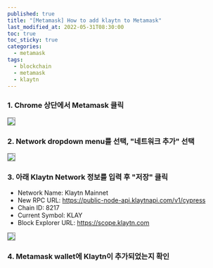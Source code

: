 ```yaml
---
published: true
title: "[Metamask] How to add klaytn to Metamask"
last_modified_at: 2022-05-31T08:30:00
toc: true
toc_sticky: true
categories:
  - metamask
tags:
  - blockchain
  - metamask
  - klaytn
---
```


### 1. Chrome 상단에서 Metamask 클릭
<img src="https://user-images.githubusercontent.com/90759236/167300258-4472a537-688d-4a0c-9fe9-346575f7a90e.png" style="border: 1px solid grey">

### 2. Network dropdown menu를 선택, "네트워크 추가" 선택
<img src="https://user-images.githubusercontent.com/90759236/167300238-d2bc9884-762c-4202-9f4e-b08d58af4f5e.png" style="border: 1px solid grey">

### 3. 아래 Klaytn Network 정보를 입력 후 "저장" 클릭
* Network Name: Klaytn Mainnet
* New RPC URL: https://public-node-api.klaytnapi.com/v1/cypress
* Chain ID: 8217
* Current Symbol: KLAY
* Block Explorer URL: https://scope.klaytn.com
<img src="https://user-images.githubusercontent.com/90759236/167300156-d306d385-668c-49cb-ab35-46e26ba2d215.png" style="border: 1px solid grey">

### 4. Metamask wallet에 Klaytn이 추가되었는지 확인